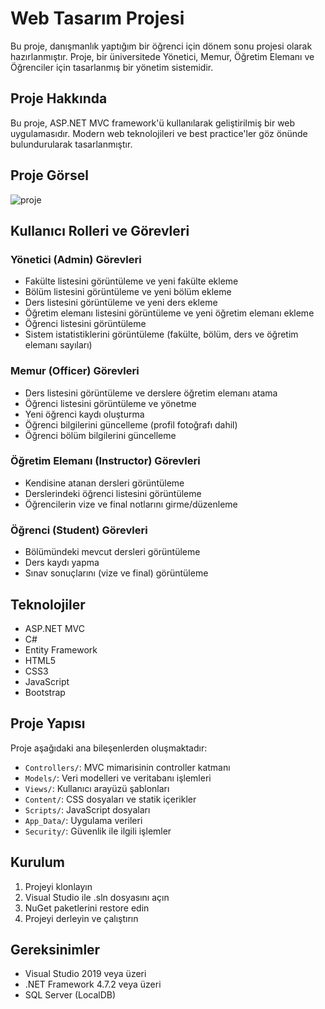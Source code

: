 # Web Tasarım Projesi

Bu proje, danışmanlık yaptığım bir öğrenci için dönem sonu projesi olarak hazırlanmıştır. Proje, bir üniversitede Yönetici, Memur, Öğretim Elemanı ve Öğrenciler için tasarlanmış bir yönetim sistemidir.

## Proje Hakkında

Bu proje, ASP.NET MVC framework'ü kullanılarak geliştirilmiş bir web uygulamasıdır. Modern web teknolojileri ve best practice'ler göz önünde bulundurularak tasarlanmıştır.

## Proje Görsel
![proje](https://github.com/user-attachments/assets/6624fd55-5b9e-422f-81cd-2b098e4134a9)

## Kullanıcı Rolleri ve Görevleri

### Yönetici (Admin) Görevleri
- Fakülte listesini görüntüleme ve yeni fakülte ekleme
- Bölüm listesini görüntüleme ve yeni bölüm ekleme
- Ders listesini görüntüleme ve yeni ders ekleme
- Öğretim elemanı listesini görüntüleme ve yeni öğretim elemanı ekleme
- Öğrenci listesini görüntüleme
- Sistem istatistiklerini görüntüleme (fakülte, bölüm, ders ve öğretim elemanı sayıları)

### Memur (Officer) Görevleri
- Ders listesini görüntüleme ve derslere öğretim elemanı atama
- Öğrenci listesini görüntüleme ve yönetme
- Yeni öğrenci kaydı oluşturma
- Öğrenci bilgilerini güncelleme (profil fotoğrafı dahil)
- Öğrenci bölüm bilgilerini güncelleme

### Öğretim Elemanı (Instructor) Görevleri
- Kendisine atanan dersleri görüntüleme
- Derslerindeki öğrenci listesini görüntüleme
- Öğrencilerin vize ve final notlarını girme/düzenleme

### Öğrenci (Student) Görevleri
- Bölümündeki mevcut dersleri görüntüleme
- Ders kaydı yapma
- Sınav sonuçlarını (vize ve final) görüntüleme

## Teknolojiler

- ASP.NET MVC
- C#
- Entity Framework
- HTML5
- CSS3
- JavaScript
- Bootstrap

## Proje Yapısı

Proje aşağıdaki ana bileşenlerden oluşmaktadır:

- `Controllers/`: MVC mimarisinin controller katmanı
- `Models/`: Veri modelleri ve veritabanı işlemleri
- `Views/`: Kullanıcı arayüzü şablonları
- `Content/`: CSS dosyaları ve statik içerikler
- `Scripts/`: JavaScript dosyaları
- `App_Data/`: Uygulama verileri
- `Security/`: Güvenlik ile ilgili işlemler

## Kurulum

1. Projeyi klonlayın
2. Visual Studio ile .sln dosyasını açın
3. NuGet paketlerini restore edin
4. Projeyi derleyin ve çalıştırın

## Gereksinimler

- Visual Studio 2019 veya üzeri
- .NET Framework 4.7.2 veya üzeri
- SQL Server (LocalDB) 

